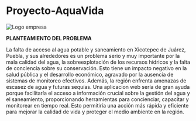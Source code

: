 # Proyecto-AquaVida
![Logo empresa](https://github.com/DevFntxy/Proyecto-AquaVida/blob/main/Logo1.jpg)



**PLANTEAMIENTO DEL PROBLEMA**

La falta de acceso al agua potable y saneamiento en Xicotepec de Juárez, Puebla, y sus alrededores es un problema serio y muy importante por la mala calidad del agua, la sobreexplotación de los recursos hídricos y la falta de conciencia sobre su conservación. Esto tiene un impacto negativo en la salud pública y el desarrollo económico, agravado por la ausencia de sistemas de monitoreo efectivos. Además, la región enfrenta amenazas de escasez de agua y futuras sequías. Una aplicacion web sería de gran ayuda porque facilitaría el acceso a información crucial sobre la gestión del agua y el saneamiento, proporcionando herramientas para concienciar, capacitar y monitorear en tiempo real. Esto permitiría una acción más rápida y eficiente para mejorar la calidad de vida y proteger el medio ambiente en la región.
